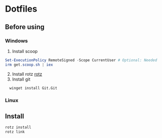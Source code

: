 # Dotfiles

## Before using

### Windows

1. Install scoop
  ```powershell
  Set-ExecutionPolicy RemoteSigned -Scope CurrentUser # Optional: Needed to run a remote script the first time
  irm get.scoop.sh | iex
  ```
2. Install rotz [rotz](https://volllly.github.io/rotz/docs/getting-started#scoop)
3. Install git
  ```bash
    winget install Git.Git
  ```

### Linux


## Install

```bash
rotz install
rotz link
```